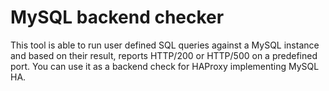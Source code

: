# MySQL backend checker

This tool is able to run user defined SQL queries against a MySQL instance and based on their result, reports HTTP/200 or HTTP/500 on a predefined port. You can use it as a backend check for HAProxy implementing MySQL HA.
